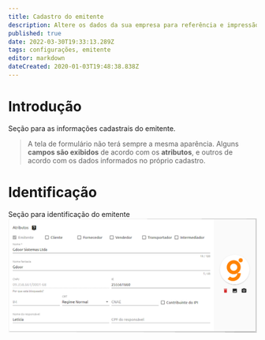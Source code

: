 ```yaml
---
title: Cadastro do emitente
description: Altere os dados da sua empresa para referência e impressão em documentos
published: true
date: 2022-03-30T19:33:13.289Z
tags: configurações, emitente
editor: markdown
dateCreated: 2020-01-03T19:48:38.838Z
---
```


# Introdução

Seção para as informações cadastrais do emitente. 

> A tela de formulário não terá sempre a mesma aparência. Alguns **campos são exibidos** de acordo com os **atributos**, e outros de acordo com os dados informados no próprio cadastro.

# Identificação

Seção para identificação do emitente
![atributos](/config/emitente/atributo.png)
